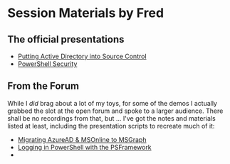 # Session Materials by Fred

## The official presentations

+ [Putting Active Directory into Source Control](https://github.com/FriedrichWeinmann/P2022-PSConfEU-Putting-Active-Directory-Into-Source-Control)
+ [PowerShell Security](https://github.com/FriedrichWeinmann/P2022-PSConfEU-PowerShell-Security)

## From the Forum

While I _did_ brag about a lot of my toys, for some of the demos I actually grabbed the slot at the open forum and spoke to a larger audience.
There shall be no recordings from that, but ... I've got the notes and materials listed at least, including the presentation scripts to recreate much of it:

+ [Migrating AzureAD & MSOnline to MSGraph](https://github.com/FriedrichWeinmann/P2022-PSConfEU-Forum-Demos/tree/master/PSConf.AzureADMigration)
+ [Logging in PowerShell with the PSFramework](https://github.com/FriedrichWeinmann/P2022-PSConfEU-Forum-Demos/tree/master/PSConf.Logging)
+ 
